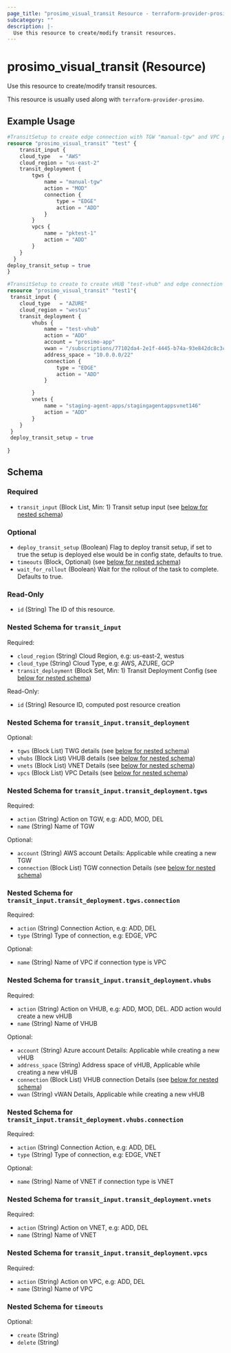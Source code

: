 ```yaml
---
page_title: "prosimo_visual_transit Resource - terraform-provider-prosimo"
subcategory: ""
description: |-
  Use this resource to create/modify transit resources.
---
```


# prosimo_visual_transit (Resource)

Use this resource to create/modify transit resources.

This resource is usually used along with `terraform-provider-prosimo`.



## Example Usage

```terraform
#TransitSetup to create edge connection with TGW "manual-tgw" and VPC pktest-1
resource "prosimo_visual_transit" "test" {
    transit_input {
    cloud_type   = "AWS"  
    cloud_region = "us-east-2"
    transit_deployment {
        tgws {
            name = "manual-tgw"
            action = "MOD"
            connection {
                type = "EDGE"
                action = "ADD"
            }
        }
        vpcs {
            name = "pktest-1"
            action = "ADD"
        }
    }
  }
deploy_transit_setup = true
}

#TransitSetup to create to create vHUB "test-vhub" and edge connection along with vNET "staging-agent-apps/stagingagentappsvnet146"
resource "prosimo_visual_transit" "test1"{
 transit_input {
    cloud_type   = "AZURE"  
    cloud_region = "westus"
    transit_deployment {
        vhubs {
            name = "test-vhub"
            action = "ADD"
            account = "prosimo-app"
            vwan = "/subscriptions/77102da4-2e1f-4445-b74a-93e842dc8c3c/resourceGroups/josh-infra-app/providers/Microsoft.Network/virtualWans/josh-infra-hub"
            address_space = "10.0.0.0/22"
            connection {
                type = "EDGE"
                action = "ADD"
            }

        }
        vnets {
            name = "staging-agent-apps/stagingagentappsvnet146"
            action = "ADD"
        }
    }
 }
 deploy_transit_setup = true
       
}
```

<!-- schema generated by tfplugindocs -->
## Schema

### Required

- `transit_input` (Block List, Min: 1) Transit setup input (see [below for nested schema](#nestedblock--transit_input))

### Optional

- `deploy_transit_setup` (Boolean) Flag to deploy transit setup, if set to true the setup is deployed else would be in config state, defaults to true.
- `timeouts` (Block, Optional) (see [below for nested schema](#nestedblock--timeouts))
- `wait_for_rollout` (Boolean) Wait for the rollout of the task to complete. Defaults to true.

### Read-Only

- `id` (String) The ID of this resource.

<a id="nestedblock--transit_input"></a>
### Nested Schema for `transit_input`

Required:

- `cloud_region` (String) Cloud Region, e.g: us-east-2, westus
- `cloud_type` (String) Cloud Type, e.g: AWS, AZURE, GCP
- `transit_deployment` (Block Set, Min: 1) Transit Deployment Config (see [below for nested schema](#nestedblock--transit_input--transit_deployment))

Read-Only:

- `id` (String) Resource ID, computed post resource creation

<a id="nestedblock--transit_input--transit_deployment"></a>
### Nested Schema for `transit_input.transit_deployment`

Optional:

- `tgws` (Block List) TWG details (see [below for nested schema](#nestedblock--transit_input--transit_deployment--tgws))
- `vhubs` (Block List) VHUB details (see [below for nested schema](#nestedblock--transit_input--transit_deployment--vhubs))
- `vnets` (Block List) VNET Details (see [below for nested schema](#nestedblock--transit_input--transit_deployment--vnets))
- `vpcs` (Block List) VPC Details (see [below for nested schema](#nestedblock--transit_input--transit_deployment--vpcs))

<a id="nestedblock--transit_input--transit_deployment--tgws"></a>
### Nested Schema for `transit_input.transit_deployment.tgws`

Required:

- `action` (String) Action on TGW, e.g: ADD, MOD, DEL
- `name` (String) Name of TGW

Optional:

- `account` (String) AWS account Details: Applicable while creating a new TGW
- `connection` (Block List) TGW connection Details (see [below for nested schema](#nestedblock--transit_input--transit_deployment--tgws--connection))

<a id="nestedblock--transit_input--transit_deployment--tgws--connection"></a>
### Nested Schema for `transit_input.transit_deployment.tgws.connection`

Required:

- `action` (String) Connection Action, e.g: ADD, DEL
- `type` (String) Type of connection, e.g: EDGE, VPC

Optional:

- `name` (String) Name of VPC if connection type is VPC



<a id="nestedblock--transit_input--transit_deployment--vhubs"></a>
### Nested Schema for `transit_input.transit_deployment.vhubs`

Required:

- `action` (String) Action on VHUB, e.g: ADD, MOD, DEL. ADD action would create a new vHUB
- `name` (String) Name of VHUB

Optional:

- `account` (String) Azure account Details: Applicable while creating a new vHUB
- `address_space` (String) Address space of vHUB, Applicable while creating a new vHUB
- `connection` (Block List) VHUB connection Details (see [below for nested schema](#nestedblock--transit_input--transit_deployment--vhubs--connection))
- `vwan` (String) vWAN Details, Applicable while creating a new vHUB

<a id="nestedblock--transit_input--transit_deployment--vhubs--connection"></a>
### Nested Schema for `transit_input.transit_deployment.vhubs.connection`

Required:

- `action` (String) Connection Action, e.g: ADD, DEL
- `type` (String) Type of connection, e.g: EDGE, VNET

Optional:

- `name` (String) Name of VNET if connection type is VNET



<a id="nestedblock--transit_input--transit_deployment--vnets"></a>
### Nested Schema for `transit_input.transit_deployment.vnets`

Required:

- `action` (String) Action on VNET, e.g: ADD, DEL
- `name` (String) Name of VNET


<a id="nestedblock--transit_input--transit_deployment--vpcs"></a>
### Nested Schema for `transit_input.transit_deployment.vpcs`

Required:

- `action` (String) Action on VPC, e.g: ADD, DEL
- `name` (String) Name of VPC




<a id="nestedblock--timeouts"></a>
### Nested Schema for `timeouts`

Optional:

- `create` (String)
- `delete` (String)

